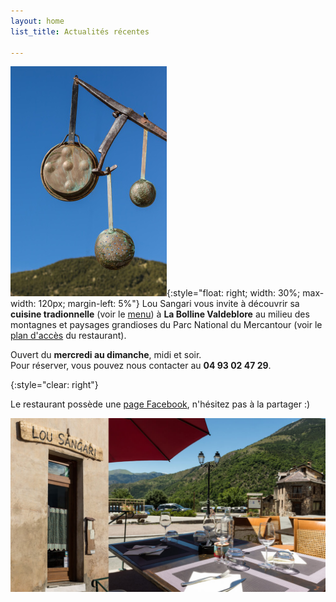 ```yaml
---
layout: home
list_title: Actualités récentes

---
```

![Casseroles](/assets/img/blason-casseroles.jpg){:style="float: right; width: 30%; max-width: 120px; margin-left: 5%"}
Lou Sangari vous invite à découvrir sa **cuisine tradionnelle** (voir le [menu](menu)) à **La Bolline Valdeblore** au milieu des montagnes et paysages grandioses du Parc National du Mercantour (voir le [plan d'accès](plan-acces) du restaurant).

Ouvert du **mercredi au dimanche**, midi et soir.  
Pour réserver, vous pouvez nous contacter au **04 93 02 47 29**.

{:style="clear: right"}

Le restaurant possède une [page Facebook](https://www.facebook.com/lou.sangari/), n'hésitez pas à la partager :)

![](/assets/img/restau-montage1.jpg)
